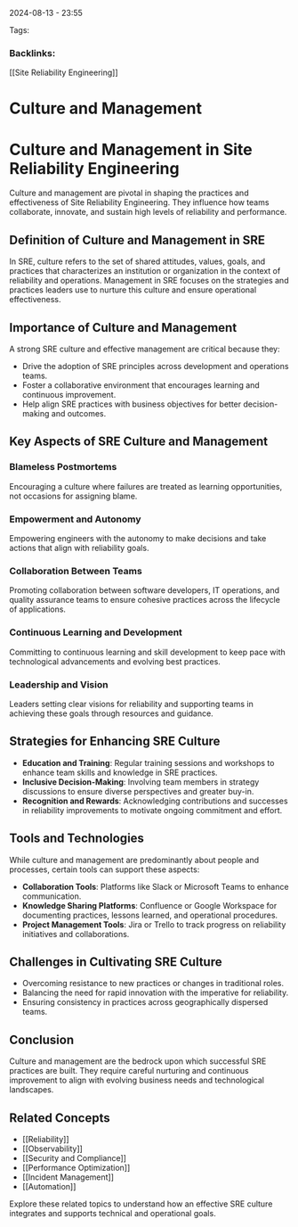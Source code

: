 
2024-08-13 - 23:55

Tags:
### Backlinks:
[[Site Reliability Engineering]]
# Culture and Management



# Culture and Management in Site Reliability Engineering

Culture and management are pivotal in shaping the practices and effectiveness of Site Reliability Engineering. They influence how teams collaborate, innovate, and sustain high levels of reliability and performance.

## Definition of Culture and Management in SRE
In SRE, culture refers to the set of shared attitudes, values, goals, and practices that characterizes an institution or organization in the context of reliability and operations. Management in SRE focuses on the strategies and practices leaders use to nurture this culture and ensure operational effectiveness.

## Importance of Culture and Management
A strong SRE culture and effective management are critical because they:
- Drive the adoption of SRE principles across development and operations teams.
- Foster a collaborative environment that encourages learning and continuous improvement.
- Help align SRE practices with business objectives for better decision-making and outcomes.

## Key Aspects of SRE Culture and Management
### Blameless Postmortems
Encouraging a culture where failures are treated as learning opportunities, not occasions for assigning blame.

### Empowerment and Autonomy
Empowering engineers with the autonomy to make decisions and take actions that align with reliability goals.

### Collaboration Between Teams
Promoting collaboration between software developers, IT operations, and quality assurance teams to ensure cohesive practices across the lifecycle of applications.

### Continuous Learning and Development
Committing to continuous learning and skill development to keep pace with technological advancements and evolving best practices.

### Leadership and Vision
Leaders setting clear visions for reliability and supporting teams in achieving these goals through resources and guidance.

## Strategies for Enhancing SRE Culture
- **Education and Training**: Regular training sessions and workshops to enhance team skills and knowledge in SRE practices.
- **Inclusive Decision-Making**: Involving team members in strategy discussions to ensure diverse perspectives and greater buy-in.
- **Recognition and Rewards**: Acknowledging contributions and successes in reliability improvements to motivate ongoing commitment and effort.

## Tools and Technologies
While culture and management are predominantly about people and processes, certain tools can support these aspects:
- **Collaboration Tools**: Platforms like Slack or Microsoft Teams to enhance communication.
- **Knowledge Sharing Platforms**: Confluence or Google Workspace for documenting practices, lessons learned, and operational procedures.
- **Project Management Tools**: Jira or Trello to track progress on reliability initiatives and collaborations.

## Challenges in Cultivating SRE Culture
- Overcoming resistance to new practices or changes in traditional roles.
- Balancing the need for rapid innovation with the imperative for reliability.
- Ensuring consistency in practices across geographically dispersed teams.

## Conclusion
Culture and management are the bedrock upon which successful SRE practices are built. They require careful nurturing and continuous improvement to align with evolving business needs and technological landscapes.

## Related Concepts
- [[Reliability]]
- [[Observability]]
- [[Security and Compliance]]
- [[Performance Optimization]]
- [[Incident Management]]
- [[Automation]]

Explore these related topics to understand how an effective SRE culture integrates and supports technical and operational goals.

